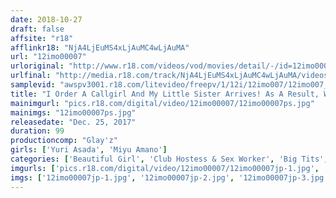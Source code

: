 ```yaml
---
date: 2018-10-27
draft: false
affsite: "r18"
afflinkr18: "NjA4LjEuMS4xLjAuMC4wLjAuMA"
url: "12imo00007"
urloriginal: "http://www.r18.com/videos/vod/movies/detail/-/id=12imo00007"
urlfinal: "http://media.r18.com/track/NjA4LjEuMS4xLjAuMC4wLjAuMA/videos/vod/movies/detail/-/id=12imo00007"
samplevid: "awspv3001.r18.com/litevideo/freepv/1/12i/12imo007/12imo007_dmb_w.mp4"
title: "I Order A Callgirl And My Little Sister Arrives! As A Result, We End Up Having Secret Creampie Sex"
mainimgurl: "pics.r18.com/digital/video/12imo00007/12imo00007ps.jpg"
mainimgs: "12imo00007ps.jpg"
releasedate: "Dec. 25, 2017"
duration: 99
productioncomp: "Glay'z"
girls: ['Yuri Asada', 'Miyu Amano']
categories: ['Beautiful Girl', 'Club Hostess & Sex Worker', 'Big Tits', 'Relatives', 'Shaved Pussy', 'Documentary', 'Sister', 'Creampie', 'Homemade', 'Hi-Def']
imgurls: ['pics.r18.com/digital/video/12imo00007/12imo00007jp-1.jpg', 'pics.r18.com/digital/video/12imo00007/12imo00007jp-2.jpg', 'pics.r18.com/digital/video/12imo00007/12imo00007jp-3.jpg', 'pics.r18.com/digital/video/12imo00007/12imo00007jp-4.jpg', 'pics.r18.com/digital/video/12imo00007/12imo00007jp-5.jpg', 'pics.r18.com/digital/video/12imo00007/12imo00007jp-6.jpg', 'pics.r18.com/digital/video/12imo00007/12imo00007jp-7.jpg', 'pics.r18.com/digital/video/12imo00007/12imo00007jp-8.jpg', 'pics.r18.com/digital/video/12imo00007/12imo00007jp-9.jpg', 'pics.r18.com/digital/video/12imo00007/12imo00007jp-10.jpg', 'pics.r18.com/digital/video/12imo00007/12imo00007jp-11.jpg', 'pics.r18.com/digital/video/12imo00007/12imo00007jp-12.jpg', 'pics.r18.com/digital/video/12imo00007/12imo00007jp-13.jpg', 'pics.r18.com/digital/video/12imo00007/12imo00007jp-14.jpg', 'pics.r18.com/digital/video/12imo00007/12imo00007jp-15.jpg', 'pics.r18.com/digital/video/12imo00007/12imo00007jp-16.jpg', 'pics.r18.com/digital/video/12imo00007/12imo00007jp-17.jpg', 'pics.r18.com/digital/video/12imo00007/12imo00007jp-18.jpg', 'pics.r18.com/digital/video/12imo00007/12imo00007jp-19.jpg', 'pics.r18.com/digital/video/12imo00007/12imo00007jp-20.jpg']
imgs: ['12imo00007jp-1.jpg', '12imo00007jp-2.jpg', '12imo00007jp-3.jpg', '12imo00007jp-4.jpg', '12imo00007jp-5.jpg', '12imo00007jp-6.jpg', '12imo00007jp-7.jpg', '12imo00007jp-8.jpg', '12imo00007jp-9.jpg', '12imo00007jp-10.jpg', '12imo00007jp-11.jpg', '12imo00007jp-12.jpg', '12imo00007jp-13.jpg', '12imo00007jp-14.jpg', '12imo00007jp-15.jpg', '12imo00007jp-16.jpg', '12imo00007jp-17.jpg', '12imo00007jp-18.jpg', '12imo00007jp-19.jpg', '12imo00007jp-20.jpg']
---
```

